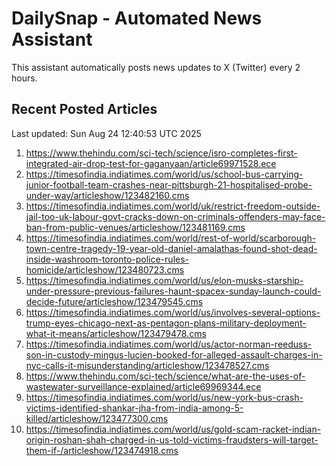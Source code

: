 # DailySnap - Automated News Assistant

This assistant automatically posts news updates to X (Twitter) every 2 hours.

## Recent Posted Articles

Last updated: Sun Aug 24 12:40:53 UTC 2025

1. https://www.thehindu.com/sci-tech/science/isro-completes-first-integrated-air-drop-test-for-gaganyaan/article69971528.ece
2. https://timesofindia.indiatimes.com/world/us/school-bus-carrying-junior-football-team-crashes-near-pittsburgh-21-hospitalised-probe-under-way/articleshow/123482160.cms
3. https://timesofindia.indiatimes.com/world/uk/restrict-freedom-outside-jail-too-uk-labour-govt-cracks-down-on-criminals-offenders-may-face-ban-from-public-venues/articleshow/123481169.cms
4. https://timesofindia.indiatimes.com/world/rest-of-world/scarborough-town-centre-tragedy-19-year-old-daniel-amalathas-found-shot-dead-inside-washroom-toronto-police-rules-homicide/articleshow/123480723.cms
5. https://timesofindia.indiatimes.com/world/us/elon-musks-starship-under-pressure-previous-failures-haunt-spacex-sunday-launch-could-decide-future/articleshow/123479545.cms
6. https://timesofindia.indiatimes.com/world/us/involves-several-options-trump-eyes-chicago-next-as-pentagon-plans-military-deployment-what-it-means/articleshow/123479478.cms
7. https://timesofindia.indiatimes.com/world/us/actor-norman-reeduss-son-in-custody-mingus-lucien-booked-for-alleged-assault-charges-in-nyc-calls-it-misunderstanding/articleshow/123478527.cms
8. https://www.thehindu.com/sci-tech/science/what-are-the-uses-of-wastewater-surveillance-explained/article69969344.ece
9. https://timesofindia.indiatimes.com/world/us/new-york-bus-crash-victims-identified-shankar-jha-from-india-among-5-killed/articleshow/123477300.cms
10. https://timesofindia.indiatimes.com/world/us/gold-scam-racket-indian-origin-roshan-shah-charged-in-us-told-victims-fraudsters-will-target-them-if-/articleshow/123474918.cms
